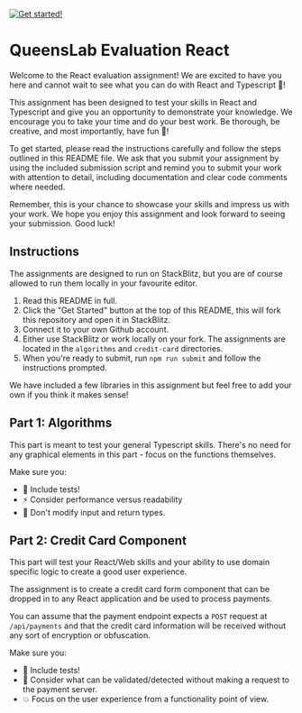 [![Get started!](https://developer.stackblitz.com/img/open_in_stackblitz.svg)](https://stackblitz.com/fork/github/exploringtheunknown/queenslab-evaluation-react)

# QueensLab Evaluation React

Welcome to the React evaluation assignment! We are excited to have you here and cannot wait to see what you can do with React and Typescript 🚀!

This assignment has been designed to test your skills in React and Typescript and give you an opportunity to demonstrate your knowledge. We encourage you to take your time and do your best work. Be thorough, be creative, and most importantly, have fun 🎉!

To get started, please read the instructions carefully and follow the steps outlined in this README file. We ask that you submit your assignment by using the included submission script and remind you to submit your work with attention to detail, including documentation and clear code comments where needed.

Remember, this is your chance to showcase your skills and impress us with your work. We hope you enjoy this assignment and look forward to seeing your submission. Good luck!

## Instructions
The assignments are designed to run on StackBlitz, but you are of course allowed to run them locally in your favourite editor.

1. Read this README in full.
2. Click the "Get Started" button at the top of this README, this will fork this repository and open it in StackBlitz.
3. Connect it to your own Github account.
4. Either use StackBlitz or work locally on your fork. The assignments are located in the `algorithms` and `credit-card` directories.
5. When you're ready to submit, run `npm run submit` and follow the instructions prompted.

We have included a few libraries in this assignment but feel free to add your own if you think it makes sense!

## Part 1: Algorithms

This part is meant to test your general Typescript skills.
There's no need for any graphical elements in this part - focus on the functions themselves.

Make sure you:
* 🧪 Include tests!
* ⚡ Consider performance versus readability
* 🚫 Don't modify input and return types.


## Part 2: Credit Card Component

This part will test your React/Web skills and your ability to use domain specific logic to create a good user experience.

The assignment is to create a credit card form component that can be dropped in to any React application and be used to process payments.

You can assume that the payment endpoint expects a `POST` request at `/api/payments` and that the credit card information will be received without any sort of encryption or obfuscation.

Make sure you:
* 🧪 Include tests!
* 🤔 Consider what can be validated/detected without making a request to the payment server.
* 💥 Focus on the user experience from a functionality point of view.
